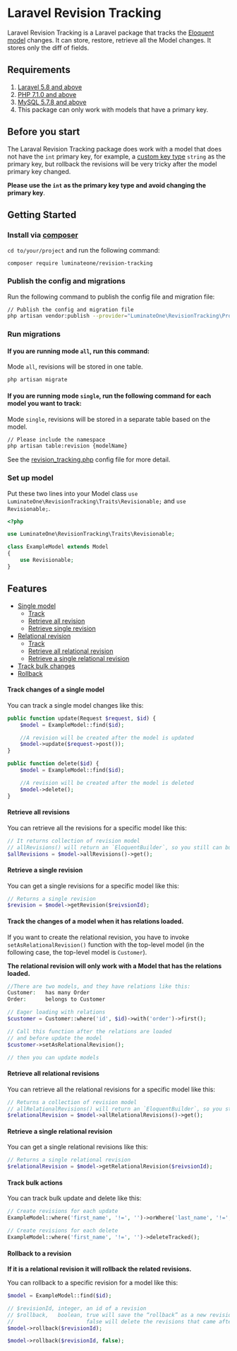 # Laravel Revision Tracking
Laravel Revision Tracking is a Laravel package that tracks the [Eloquent model](https://laravel.com/docs/6.x/eloquent) 
changes. It can store, restore, retrieve all the Model changes. It stores only the diff of fields.

## Requirements
1. [Laravel 5.8 and above](https://laravel.com/docs/5.8/releases)
2. [PHP 7.1.0 and above](https://www.php.net/releases/7_1_0.php)
3. [MySQL 5.7.8 and above](https://dev.mysql.com/doc/relnotes/mysql/5.7/en/news-5-7-8.html)
4. This package can only work with models that have a primary key.

## Before you start
The Laraval Revision Tracking package does work with a model that does not have the `int` primary key, for example, 
a [custom key type](https://laravel.com/docs/5.8/eloquent#eloquent-model-conventions) `string` as the primary key, 
but rollback the revisions will be very tricky after the model primary key changed. 

**Please use the `int` as the primary key type and avoid changing the primary key**.

## Getting Started
### Install via [composer](https://getcomposer.org/doc/00-intro.md)
`cd to/your/project` and run the following command:
```
composer require luminateone/revision-tracking
```

### Publish the config and migrations
Run the following command to publish the config file and migration file:
```bash
// Publish the config and migration file
php artisan vendor:publish --provider="LuminateOne\RevisionTracking\Providers\RevisionServiceProvider"
```

### Run migrations

#### If you are running mode `all`, run this command:
Mode `all`, revisions will be stored in one table.
```bash
php artisan migrate
```

#### If you are running mode `single`, run the following command for each model you want to track:
Mode `single`, revisions will be stored in a separate table based on the model.
```bash
// Please include the namespace
php artisan table:revision {modelName}
```
See the [revision_tracking.php](config/config.php) config file for more detail.

### Set up model
Put these two lines into your Model class `use LuminateOne\RevisionTracking\Traits\Revisionable;` and `use Revisionable;`.

```php
<?php

use LuminateOne\RevisionTracking\Traits\Revisionable;

class ExampleModel extends Model
{
    use Revisionable;
}
```

## Features
- [Single model](#markdown-header-track-changes-of-a-single-model)
    - [Track](#markdown-header-track-changes-of-a-single-model)
    - [Retrieve all revision](#markdown-header-retrieve-all-revisions)
    - [Retrieve single revision](#markdown-header-retrieve-a-single-revision)
- [Relational revision](#markdown-header-track-the-changes-of-a-model-when-it-has-relations-loaded)
    - [Track](#markdown-header-track-the-changes-of-a-model-when-it-has-relations-loaded)
    - [Retrieve all relational revision](#markdown-header-retrieve-all-relational-revisions)
    - [Retrieve a single relational revision](#markdown-header-retrieve-a-single-relational-revision)
- [Track bulk changes](#markdown-header-track-bulk-actions)
- [Rollback](#markdown-header-rollback-to-a-revision)

#### Track changes of a single model
You can track a single model changes like this:
```php
public function update(Request $request, $id) {
    $model = ExampleModel::find($id);

    //A revision will be created after the model is updated
    $model->update($request->post());
}

public function delete($id) {
    $model = ExampleModel::find($id); 

    //A revision will be created after the model is deleted
    $model->delete();
}
```

#### Retrieve all revisions
You can retrieve all the revisions for a specific model like this:
```php
// It returns collection of revision model
// allRevisions() will return an `EloquentBuilder`, so you still can build query.
$allRevisions = $model->allRevisions()->get();
```

#### Retrieve a single revision
You can get a single revisions for a specific model like this:
```php
// Returns a single revision
$revision = $model->getRevision($reivsionId);
```

#### Track the changes of a model when it has relations loaded.
If you want to create the relational revision, you have to invoke `setAsRelationalRevision()` function
with the top-level model (in the following case, the top-level model is `Customer`).

**The relational revision will only work with a Model that has the relations loaded.** 
```php
//There are two models, and they have relations like this:
Customer:   has many Order
Order:      belongs to Customer

// Eager loading with relations
$customer = Customer::where('id', $id)->with('order')->first();

// Call this function after the relations are loaded
// and before update the model
$customer->setAsRelationalRevision();

// then you can update models
```

#### Retrieve all relational revisions
You can retrieve all the relational revisions for a specific model like this:
```php
// Returns a collection of revision model
// allRelationalRevisions() will return an `EloquentBuilder`, so you still can build query.
$relationalRevision = $model->allRelationalRevisions()->get();
```
#### Retrieve a single relational revision
You can get a single relational revisions like this:
```php
// Returns a single relational revision
$relationalRevision = $model->getRelationalRevision($reivsionId);
```

#### Track bulk actions
You can track bulk update and delete like this:
```php
// Create revisions for each update
ExampleModel::where('first_name', '!=', '')->orWhere('last_name', '!=', '')->updateTracked(['first_name' => 'some first name']);

// Create revisions for each delete
ExampleModel::where('first_name', '!=', '')->deleteTracked();
```

#### Rollback to a revision
**If it is a relational revision it will rollback the related revisions.**

You can rollback to a specific revision for a model like this:
```php
$model = ExampleModel::find($id);

// $revisionId, integer, an id of a revision
// $rollback,   boolean, true will save the “rollback” as a new revision of the model
//                       false will delete the revisions that came after that revision
$model->rollback($revisionId);

$model->rollback($revisionId, false);
```